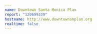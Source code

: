 ```yaml
---
name: Downtown Santa Monica Plan
report: "120699339"
hostname: http://www.downtownsmplan.org
realtime: false
---
```

